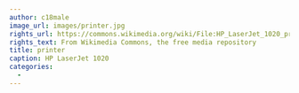 ```yaml
---
author: c18male
image_url: images/printer.jpg 
rights_url: https://commons.wikimedia.org/wiki/File:HP_LaserJet_1020_printer.jpg 
rights_text: From Wikimedia Commons, the free media repository 
title: printer 
caption: HP LaserJet 1020  
categories:
  - 
---
```

